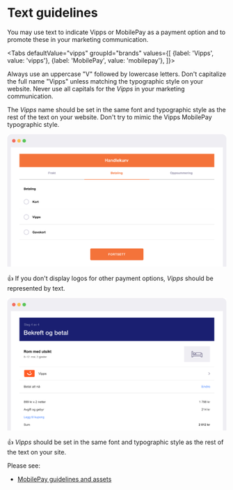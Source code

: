 <!-- START_METADATA
---
title: Vipps MobilePay text guidelines
sidebar_label: Text guidelines
sidebar_position: 40
hide_table_of_contents: true
pagination_next: null
pagination_prev: null
---

import ApiSchema from '@theme/ApiSchema';
import Tabs from '@theme/Tabs';
import TabItem from '@theme/TabItem';

END_METADATA -->

# Text guidelines

You may use text to indicate Vipps or MobilePay as a payment option and to promote these in your marketing communication.


<Tabs
defaultValue="vipps"
groupId="brands"
values={[
{label: 'Vipps', value: 'vipps'},
{label: 'MobilePay', value: 'mobilepay'},
]}>
<TabItem value="vipps">


Always use an uppercase "V" followed by lowercase letters. Don't capitalize the full name "Vipps" unless matching the typographic style on your website. Never use all capitals for the *Vipps* in your marketing communication.

The *Vipps*  name should be set in the same font and typographic style as the rest of the text on your website. Don't try to mimic the Vipps MobilePay typographic style.

![Checkout with Vipps in text](images/vipps/cart-text.svg)

👍 If you don't display logos for other payment options, *Vipps* should be represented by text.

![Confirm with Vipps mark](images/vipps/confirm-mark.svg)

👍 *Vipps* should be set in the same font and typographic style as the rest of the text on your site.
</TabItem>

<TabItem value="mobilepay">

Please see:

* [MobilePay guidelines and assets](https://www.mobilepaygroup.com/design#)

</TabItem>

</Tabs>